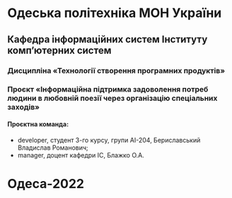 # Одеська політехніка МОН України
## Кафедра інформаційних систем Інституту комп’ютерних систем 
### Дисципліна «Технології створення програмних продуктів» 
### Проєкт «Інформаційна підтримка задоволення потреб людини в любовній поезії через організацію спеціальних заходів» 
#### Проєктна команда:
- developer, студент 3-го курсу, групи АІ-204, Бериславський Владислав Романович;
- manager, доцент кафедри ІС, Блажко О.А.
# Одеса-2022 